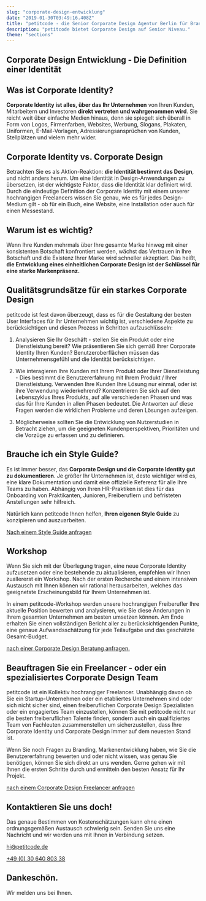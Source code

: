 ```yaml
---
slug: "corporate-design-entwicklung"
date: "2019-01-30T03:49:16.408Z"
title: "petitcode - die Senior Corporate Design Agentur Berlin für Branding und Markenentwicklung"
description: "petitcode bietet Corporate Design auf Senior Niveau."
theme: "sections"
---
```


<Sections>
<Section>
<Columns contentWidth="6">
<ColumnContent>

# Corporate Design Entwicklung - Die Definition einer Identität

## Was ist Corporate Identity?

**Corporate Identity ist alles, über das Ihr Unternehmen** von Ihren Kunden, Mitarbeitern und Investoren **direkt vertreten und wahrgenommen wird**. Sie reicht weit über einfache Medien hinaus, denn sie spiegelt sich überall in Form von Logos, Firmenfarben, Websites, Werbung, Slogans, Plakaten, Uniformen, E-Mail-Vorlagen, Adressierungsansprüchen von Kunden, Stellplätzen und vielem mehr wider.

</ColumnContent>
<ColumnImage file="krisztian-tabori-785758-unsplash.jpg" alt="petitcode ist mehr als eine Design-Agentur. Unsere Basis ist Berlin, wir agieren aber weltweit agil. Mit unserer Freelance-Struktur und unseren starken Design- Ansätzen sehen wir uns als Vorreiter für die Kreativagentur der Zukunft.">
</ColumnImage>
</Columns>
</Section>
<Section>
<Columns reverse contentWidth="6">
<ColumnContent>

## Corporate Identity vs. Corporate Design

Betrachten Sie es als Aktion-Reaktion: **die Identität bestimmt das Design**, und nicht anders herum. Um eine Identität in Design-Anwendungen zu übersetzen, ist der wichtigste Faktor, dass die Identität klar definiert wird. Durch die eindeutige Definition der Corporate Identity mit einem unserer hochrangigen Freelancers wissen Sie genau, wie es für jedes Design-Medium gilt - ob für ein Buch, eine Website, eine Installation oder auch für einen Messestand.

## Warum ist es wichtig?

Wenn Ihre Kunden mehrmals über Ihre gesamte Marke hinweg mit einer konsistenten Botschaft konfrontiert werden, wächst das Vertrauen in Ihre Botschaft und die Existenz Ihrer Marke wird schneller akzeptiert. Das heißt, **die Entwicklung eines einheitlichen Corporate Design ist der Schlüssel für eine starke Markenpräsenz.**

</ColumnContent>
<ColumnImage file="tanialee-gonzalez-698417-unsplash.jpg" alt="Corporate Design heißt auch wie Sie Ihrem Büro oder Studio gestalten. Als Kommunikationsagentur ist petitcode in der Lage Innenräume passend zu jeder Corporate Identity zu entwickeln.">
</ColumnImage>
</Columns>

</Section>
<Section>

# Qualitätsgrundsätze für ein starkes Corporate Design

petitcode ist fest davon überzeugt, dass es für die Gestaltung der besten User Interfaces für Ihr Unternehmen wichtig ist, verschiedene Aspekte zu berücksichtigen und diesen Prozess in Schritten aufzuschlüsseln:

1. Analysieren Sie Ihr Geschäft - stellen Sie ein Produkt oder eine Dienstleistung bereit? Wie präsentieren Sie sich gemäß Ihrer Corporate Identity Ihren Kunden? Benutzeroberflächen müssen das Unternehmensgefühl und die Identität berücksichtigen.

2. Wie interagieren Ihre Kunden mit Ihrem Produkt oder Ihrer Dienstleistung - Dies bestimmt die Benutzererfahrung mit Ihrem Produkt / Ihrer Dienstleistung. Verwenden Ihre Kunden Ihre Lösung nur einmal, oder ist ihre Verwendung wiederkehrend? Konzentrieren Sie sich auf den Lebenszyklus Ihres Produkts, auf alle verschiedenen Phasen und was das für Ihre Kunden in allen Phasen bedeutet. Die Antworten auf diese Fragen werden die wirklichen Probleme und deren Lösungen aufzeigen.

3. Möglicherweise sollten Sie die Entwicklung von Nutzerstudien in Betracht ziehen, um die geeigneten Kundenperspektiven, Prioritäten und die Vorzüge zu erfassen und zu definieren.

</Section>
<Section>
<Columns reverse contentWidth="6">
<ColumnContent>

## Brauche ich ein Style Guide?

Es ist immer besser, das **Corporate Design und die Corporate Identity gut zu dokumentieren**. Je größer Ihr Unternehmen ist, desto wichtiger wird es, eine klare Dokumentation und damit eine offizielle Referenz für alle Ihre Teams zu haben. Abhängig von Ihren HR-Praktiken ist dies für das Onboarding von Praktikanten, Junioren, Freiberuflern und befristeten Anstellungen sehr hilfreich.

Natürlich kann petitcode Ihnen helfen, **Ihren eigenen Style Guide** zu konzipieren und auszuarbeiten.

[Nach einem Style Guide anfragen](#contact)

</ColumnContent>
<ColumnImage file="ilnur-kalimullin-332587-unsplash.jpg" alt="Auch Außenräume können mit Ihrem Corporate Design angepasst werden. Als Spezialisten für Corporate Design und Branding, auch für Messestände und  spezifische Events, ist petitcode Ihr idealer Partner für Raumgestaltung und Konzipierung.">
</ColumnImage>
</Columns>
</Section>
<Section>
<Columns reverse contentWidth="6">
<ColumnContent>

## Workshop

Wenn Sie sich mit der Überlegung tragen, eine neue Corporate Identity aufzusetzen oder eine bestehende zu aktualisieren, empfehlen wir Ihnen zuallererst ein Workshop. Nach der ersten Recherche und einem intensiven Austausch mit Ihnen können wir rational herausarbeiten, welches das geeignetste Erscheinungsbild für Ihrem Unternehmen ist.

In einem petitcode-Workshop werden unsere hochrangigen Freiberufler Ihre aktuelle Position bewerten und analysieren, wie Sie diese Änderungen in Ihrem gesamten Unternehmen am besten umsetzen können. Am Ende erhalten Sie einen vollständigen Bericht aller zu berücksichtigenden Punkte, eine genaue Aufwandsschätzung für jede Teilaufgabe und das geschätzte Gesamt-Budget.

[nach einer Corporate Design Beratung anfragen.](#Contact)

</ColumnContent>
<ColumnImage file="neven-krcmarek-145603-unsplash.jpg" alt="Der erster Strich ist der schwierigste. Zusammen mit petitcode wird es Ihnen leicht gemacht, das beste Erscheinungsbild für ein stärkeres Branding zu entwickeln.">
</ColumnImage>
</Columns>

</Section>
<Section>
<SectionContent>
<Centered>

## Beauftragen Sie ein Freelancer - oder ein spezialisiertes Corporate Design Team

petitcode ist ein Kollektiv hochrangiger Freelancer. Unabhängig davon ob Sie ein Startup-Unternehmen oder ein etabliertes Unternehmen sind oder sich nicht sicher sind, einen freiberuflichen Corporate Design Spezialisten oder ein engagiertes Team einzustellen, können Sie mit petitcode nicht nur die besten freiberuflichen Talente finden, sondern auch ein qualifiziertes Team von Fachleuten zusammenstellen um sicherzustellen, dass Ihre Corporate Identity und Corporate Design immer auf dem neuesten Stand ist.

Wenn Sie noch Fragen zu Branding, Markenentwicklung haben, wie Sie die Benutzererfahrung bewerten und oder nicht wissen, was genau Sie benötigen, können Sie sich direkt an uns wenden. Gerne gehen wir mit Ihnen die ersten Schritte durch und ermitteln den besten Ansatz für Ihr Projekt.

[nach einem Corporate Design Freelancer anfragen](#contact)


</Centered>
</SectionContent>
</Section>
<Section inverted scrollId="contact">
<SectionContent>
<ClientForm scrollTo="contact">
<FormIntro>

# Kontaktieren Sie uns doch!

Das genaue Bestimmen von Kostenschätzungen kann ohne einen ordnungsgemäßen Austausch schwierig sein. Senden Sie uns eine Nachricht und wir werden uns mit Ihnen in Verbindung setzen.

<a href="mailto:hi@petitcode.de">hi@petitcode.de</a>

<a href="tel:+493064080338">+49 (0) 30 640 803 38</a>

</FormIntro>
<FormSuccess>

# Dankeschön.

Wir melden uns bei Ihnen.

</FormSuccess>
</ClientForm>
</SectionContent>
</Section>
</Sections>
